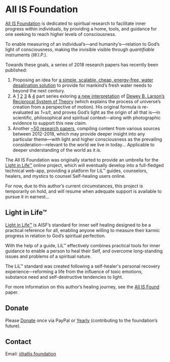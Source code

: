 # All IS Foundation

[All IS Foundation](http://allis.foundation) is dedicated to spiritual research to facilitate inner progress within individuals, by providing a home, tools, and guidance for one seeking to reach higher levels of consciousness.

To enable measuring of an individual’s—and humanity’s—relation to God’s light of consciousness, making the invisible visible through *quantifiable* instruments (*W.I.P.*).

Towards these goals, a series of 2018 research papers has recently been published:

1. Proposing an idea for [a simple, scalable, cheap, energy-free, water desalination solution](allis.foundation/Solar_Ignition_Water_Vaporizer.pdf) to provide for mankind’s fresh water needs to beyond the next century.
2. A [1](allis.foundation/The_Mystery_of_Larsons_Cross.pdf) [2](allis.foundation/The_Light_of_Larsons_Cross.pdf) [3](allis.foundation/The_Zygospore_of_Larsons_Cross.pdf) & [4](allis.foundation/Rendering_a_Star.pdf) part series exloring [a new interpretation](allis.foundation/The_Mystery_of_Larsons_Cross.pdf) of [Dewey B. Larson’s Reciprocal System of Theory](http://reciprocalsystem.org) (which explains the process of universe’s creation from a perspective of motion). His original formula is re-evaluated as *1=s/t*, and proves God’s light as the origin of all that is—in scientific, philosophical and spiritual context—along with photographic evidence to support this new claim. 
3. Another [~50 research papers](http://allis.foundation/All_IS_Foundation.pdf), compiling content from various sources between 2012-2018, which may provide deeper insight into any particular theme—with light and higher consciousness as the prevailing consideration—relevant to the world we live in today...  Applicable to deeper understanding of the world as it *is*.

The All IS Foundation was originally started to provide an umbrella for the [Light in Life™](http://lightinlife.online) online project, which will eventually develop into a full-fledged technical web-app, providing a platform for LiL™ guides, counselors, healers, and mystics to counsel Self-healing users online.

For now, due to this author’s current circumstances, this project is temporarily on hold, and will resume when adequate support is available to pursue it in earnest...

## Light in Life™

[Light in Life™](http://lightinlife.online) is AISF’s standard for inner self healing designed to be a practical reference for all, enabling anyone willing to measure their karmic progress in relation to God’s spiritual perfection. 

With the help of a guide, LiL™ effectively combines practical tools for inner guidance to enable a person to heal their Self, and overcome long-standing issues and problems of a spiritual nature.

The LiL™ standard was created following a self-healer's personal recovery experience—reforming a life from the influence of toxic emotions, substance need and self-destructive tendencies to light.

For more information on this author’s healing journey, see the [All IS Found](http://allis.foundation/All_IS_Found.pdf) paper.

## Donate

Please [Donate](https://www.paypal.com/cgi-bin/webscr?cmd=_s-xclick&hosted_button_id=36AN73UCERBCL) once via PayPal or [Yearly](https://www.paypal.com/cgi-bin/webscr?cmd=_s-xclick&hosted_button_id=PGC7DUGJ9VLNL) (contributing to the foundation’s future).

## Contact

Email: [j@allis.foundation](j@allis.foundation)
